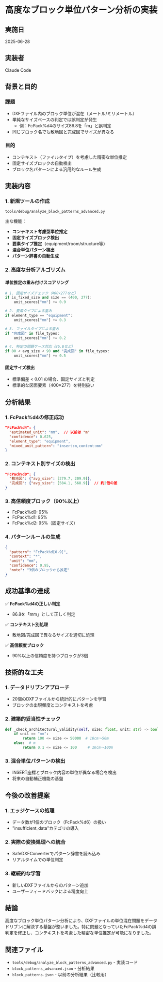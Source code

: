 # 高度なブロック単位パターン分析の実装

## 実施日
2025-06-28

## 実装者
Claude Code

## 背景と目的

### 課題
- DXFファイル内のブロック単位が混在（メートル/ミリメートル）
- 単純なサイズベースの判定では誤判定が発生
  - 例：FcPack%d4のサイズ86.8を「m」と誤判定
- 同じブロック名でも敷地図と完成図でサイズが異なる

### 目的
- コンテキスト（ファイルタイプ）を考慮した精密な単位推定
- 固定サイズブロックの自動検出
- ブロック名パターンによる汎用的なルール生成

## 実装内容

### 1. 新規ツールの作成
`tools/debug/analyze_block_patterns_advanced.py`

主な機能：
- **コンテキスト考慮型単位推定**
- **固定サイズブロック検出**
- **要素タイプ推定**（equipment/room/structure等）
- **混合単位パターン検出**
- **パターン辞書の自動生成**

### 2. 高度な分析アルゴリズム

#### 単位推定の重み付けスコアリング
```python
# 1. 固定サイズチェック（400×277など）
if is_fixed_size and size == (400, 277):
    unit_scores["mm"] += 0.9

# 2. 要素タイプによる重み
if element_type == "equipment":
    unit_scores["mm"] += 0.3

# 3. ファイルタイプによる重み
if "完成図" in file_types:
    unit_scores["mm"] += 0.2

# 4. 特定の問題ケース対応（86.8など）
if 80 < avg_size < 90 and "完成図" in file_types:
    unit_scores["mm"] += 0.5
```

#### 固定サイズ検出
- 標準偏差 < 0.01 の場合、固定サイズと判定
- 標準的な図面要素（400×277）を特別扱い

## 分析結果

### 1. FcPack%d4の修正成功
```json
"FcPack%d4": {
  "estimated_unit": "mm",  // 以前は "m"
  "confidence": 0.625,
  "element_type": "equipment",
  "mixed_unit_pattern": "insert:m,content:mm"
}
```

### 2. コンテキスト別サイズの検出
```json
"FcPack%d0": {
  "敷地図": {"avg_size": [279.7, 209.9]},
  "完成図": {"avg_size": [584.1, 568.9]}  // 約2倍の差
}
```

### 3. 高信頼度ブロック（90%以上）
- FcPack%d0: 95%
- FcPack%d1: 95%
- FcPack%d2: 95%（固定サイズ）

### 4. パターンルールの生成
```json
{
  "pattern": "FcPack%d[0-9]",
  "context": "*",
  "unit": "mm",
  "confidence": 0.95,
  "note": "3個のブロックから推定"
}
```

## 成功基準の達成

✅ **FcPack%d4の正しい判定**
- 86.8を「mm」として正しく判定

✅ **コンテキスト別処理**
- 敷地図/完成図で異なるサイズを適切に処理

✅ **高信頼度ブロック**
- 90%以上の信頼度を持つブロックが3個

## 技術的な工夫

### 1. データドリブンアプローチ
- 20個のDXFファイルから統計的にパターンを学習
- ブロックの出現頻度とコンテキストを考慮

### 2. 建築的妥当性チェック
```python
def _check_architectural_validity(self, size: float, unit: str) -> bool:
    if unit == "mm":
        return 100 <= size <= 50000  # 10cm～50m
    else:  # m
        return 0.1 <= size <= 100     # 10cm～100m
```

### 3. 混合単位パターンの検出
- INSERT座標とブロック内容の単位が異なる場合を検出
- 将来の自動補正機能の基盤

## 今後の改善提案

### 1. エッジケースの処理
- データ数が1個のブロック（FcPack%d6）の扱い
- "insufficient_data"カテゴリの導入

### 2. 実際の変換処理への統合
- SafeDXFConverterでパターン辞書を読み込み
- リアルタイムでの単位判定

### 3. 継続的な学習
- 新しいDXFファイルからのパターン追加
- ユーザーフィードバックによる精度向上

## 結論

高度なブロック単位パターン分析により、DXFファイルの単位混在問題をデータドリブンに解決する基盤が整いました。特に問題となっていたFcPack%d4の誤判定を修正し、コンテキストを考慮した精密な単位推定が可能になりました。

## 関連ファイル
- `tools/debug/analyze_block_patterns_advanced.py` - 実装コード
- `block_patterns_advanced.json` - 分析結果
- `block_patterns.json` - 以前の分析結果（比較用）
